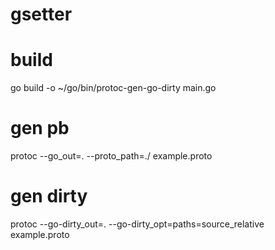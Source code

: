 # gsetter

# build
go build -o ~/go/bin/protoc-gen-go-dirty main.go

# gen pb
protoc --go_out=. --proto_path=./ example.proto

# gen dirty
protoc --go-dirty_out=. --go-dirty_opt=paths=source_relative example.proto